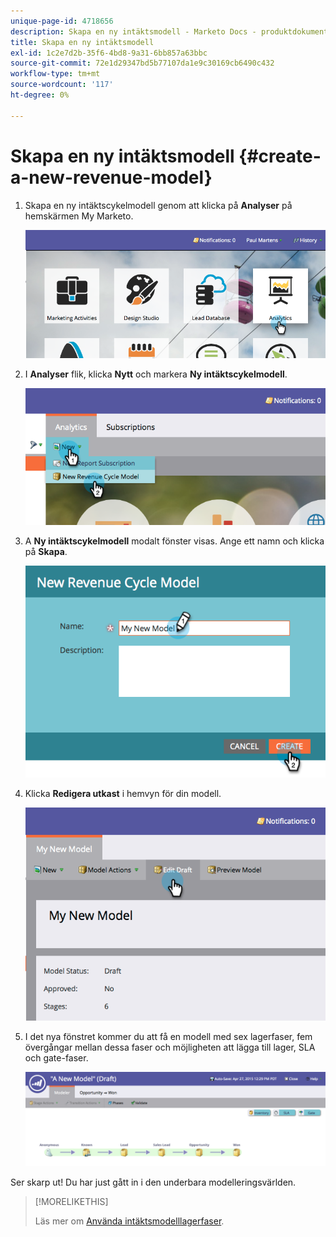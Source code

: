 ```yaml
---
unique-page-id: 4718656
description: Skapa en ny intäktsmodell - Marketo Docs - produktdokumentation
title: Skapa en ny intäktsmodell
exl-id: 1c2e7d2b-35f6-4bd8-9a31-6bb857a63bbc
source-git-commit: 72e1d29347bd5b77107da1e9c30169cb6490c432
workflow-type: tm+mt
source-wordcount: '117'
ht-degree: 0%

---
```


# Skapa en ny intäktsmodell {#create-a-new-revenue-model}

1. Skapa en ny intäktscykelmodell genom att klicka på **Analyser** på hemskärmen My Marketo.

   ![](assets/image2015-4-27-11-3a54-3a41.png)

1. I **Analyser** flik, klicka **Nytt** och markera **Ny intäktscykelmodell**.

   ![](assets/image2015-4-27-11-3a55-3a51.png)

1. A **Ny intäktscykelmodell** modalt fönster visas. Ange ett namn och klicka på **Skapa**.

   ![](assets/image2015-4-27-11-3a57-3a59.png)

1. Klicka **Redigera utkast** i hemvyn för din modell.

   ![](assets/image2015-4-27-12-3a10-3a49.png)

1. I det nya fönstret kommer du att få en modell med sex lagerfaser, fem övergångar mellan dessa faser och möjligheten att lägga till lager, SLA och gate-faser.

   ![](assets/image2015-4-27-12-3a31-3a1.png)

Ser skarp ut! Du har just gått in i den underbara modelleringsvärlden.

>[!MORELIKETHIS]
>
>Läs mer om [Använda intäktsmodelllagerfaser](/help/marketo/product-docs/reporting/revenue-cycle-analytics/revenue-cycle-models/using-revenue-model-inventory-stages.md).
